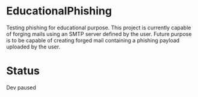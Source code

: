 # EducationalPhishing
Testing phishing for educational purpose.
This project is currently capable of forging mails using an SMTP server defined by the user.
Future purpose is to be capable of creating forged mail containing a phishing payload uploaded by the user.

# Status
Dev paused

